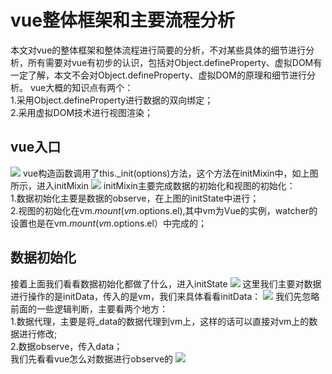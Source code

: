 # vue整体框架和主要流程分析
本文对vue的整体框架和整体流程进行简要的分析，不对某些具体的细节进行分析，所有需要对vue有初步的认识，包括对Object.defineProperty、虚拟DOM有一定了解，本文不会对Object.defineProperty、虚拟DOM的原理和细节进行分析。
vue大概的知识点有两个：<br>
1.采用Object.defineProperty进行数据的双向绑定；<br>
2.采用虚拟DOM技术进行视图渲染；
## vue入口
![](https://github.com/jackfxq/vue-source/raw/master/images/1.png)
vue构造函数调用了this._init(options)方法，这个方法在initMixin中，如上图所示，进入initMixin
![](https://github.com/jackfxq/vue-source/raw/master/images/2.png)
initMixin主要完成数据的初始化和视图的初始化：<br> 
1.数据初始化主要是数据的observe，在上图的initState中进行；<br> 
2.视图的初始化在vm.$mount(vm.$options.el),其中vm为Vue的实例，watcher的设置也是在vm.$mount(vm.$options.el）中完成的；<br> 
## 数据初始化
接着上面我们看看数据初始化都做了什么，进入initState
![](https://github.com/jackfxq/vue-source/raw/master/images/3.png)
这里我们主要对数据进行操作的是initData，传入的是vm，我们来具体看看initData：
![](https://github.com/jackfxq/vue-source/raw/master/images/4.png)
我们先忽略前面的一些逻辑判断，主要看两个地方：<br>
1.数据代理，主要是将_data的数据代理到vm上，这样的话可以直接对vm上的数据进行修改;<br>
2.数据observe，传入data；<br>
我们先看看vue怎么对数据进行observe的
![](https://github.com/jackfxq/vue-source/raw/master/images/5.png)
